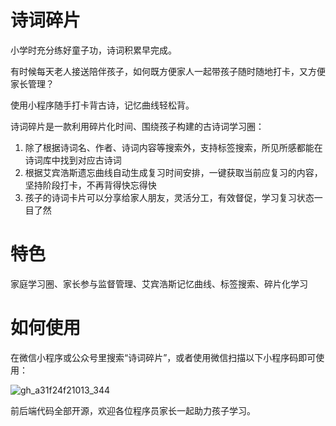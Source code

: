 # 诗词碎片

小学时充分练好童子功，诗词积累早完成。

有时候每天老人接送陪伴孩子，如何既方便家人一起带孩子随时随地打卡，又方便家长管理？

使用小程序随手打卡背古诗，记忆曲线轻松背。

诗词碎片是一款利用碎片化时间、围绕孩子构建的古诗词学习圈：

1. 除了根据诗词名、作者、诗词内容等搜索外，支持标签搜索，所见所感都能在诗词库中找到对应古诗词
2. 根据艾宾浩斯遗忘曲线自动生成复习时间安排，一键获取当前应复习的内容，坚持阶段打卡，不再背得快忘得快
3. 孩子的诗词卡片可以分享给家人朋友，灵活分工，有效督促，学习复习状态一目了然

# 特色
家庭学习圈、家长参与监督管理、艾宾浩斯记忆曲线、标签搜索、碎片化学习

# 如何使用
在微信小程序或公众号里搜索“诗词碎片”，或者使用微信扫描以下小程序码即可使用：

![gh_a31f24f21013_344](https://user-images.githubusercontent.com/1320370/174984360-98bd0f1a-792a-4550-93fd-2b81a47c9b15.jpg)

前后端代码全部开源，欢迎各位程序员家长一起助力孩子学习。

